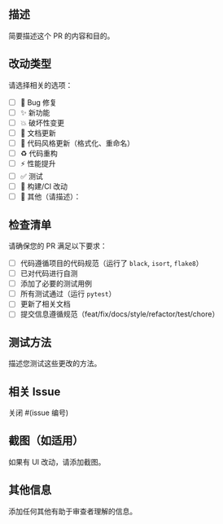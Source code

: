 ## 描述
简要描述这个 PR 的内容和目的。

## 改动类型
请选择相关的选项：

- [ ] 🐛 Bug 修复
- [ ] ✨ 新功能
- [ ] 💥 破坏性变更
- [ ] 📝 文档更新
- [ ] 🎨 代码风格更新（格式化、重命名）
- [ ] ♻️ 代码重构
- [ ] ⚡ 性能提升
- [ ] ✅ 测试
- [ ] 🤖 构建/CI 改动
- [ ] 🔧 其他（请描述）：

## 检查清单
请确保您的 PR 满足以下要求：

- [ ] 代码遵循项目的代码规范（运行了 `black`, `isort`, `flake8`）
- [ ] 已对代码进行自测
- [ ] 添加了必要的测试用例
- [ ] 所有测试通过（运行 `pytest`）
- [ ] 更新了相关文档
- [ ] 提交信息遵循规范（feat/fix/docs/style/refactor/test/chore）

## 测试方法
描述您测试这些更改的方法。

## 相关 Issue
关闭 #(issue 编号)

## 截图（如适用）
如果有 UI 改动，请添加截图。

## 其他信息
添加任何其他有助于审查者理解的信息。 